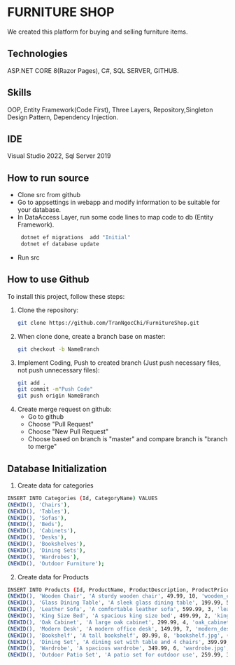 # FURNITURE SHOP

We created this platform for buying and selling furniture items.   

## Technologies

ASP.NET CORE 8(Razor Pages), C#, SQL SERVER, GITHUB.

## Skills

OOP, Entity Framework(Code First), Three Layers, Repository,Singleton Design Pattern, Dependency Injection.  

## IDE

Visual Studio 2022, Sql Server 2019

## How to run source

- Clone src from github
- Go to appsettings in webapp and modify information to be suitable for your database.
- In DataAccess Layer, run some code lines to map code to db (Entity Framework).
  ```sh
   dotnet ef migrations  add "Initial"
   dotnet ef database update
- Run src
## How to use Github

To install this project, follow these steps:

1. Clone the repository:
   ```sh
   git clone https://github.com/TranNgocChi/FurnitureShop.git

2. When clone done, create a branch base on master:
   ```sh
   git checkout -b NameBranch
   
2. Implement Coding, Push to created branch (Just push necessary files, not push unnecessary files):
   ```sh
   git add .
   git commit -m"Push Code"
   git push origin NameBranch

2. Create merge request on github:
   - Go to github
   - Choose "Pull Request"
   - Choose "New Pull Request"
   - Choose based on branch is "master" and compare branch is "branch to merge"

## Database Initialization
1. Create data for categories
```sh
INSERT INTO Categories (Id, CategoryName) VALUES
(NEWID(), 'Chairs'),
(NEWID(), 'Tables'),
(NEWID(), 'Sofas'),
(NEWID(), 'Beds'),
(NEWID(), 'Cabinets'),
(NEWID(), 'Desks'),
(NEWID(), 'Bookshelves'),
(NEWID(), 'Dining Sets'),
(NEWID(), 'Wardrobes'),
(NEWID(), 'Outdoor Furniture');
```

2. Create data for Products
```sh
INSERT INTO Products (Id, ProductName, ProductDescription, ProductPrice, Quantity, ProductImage, CategoryId) VALUES
(NEWID(), 'Wooden Chair', 'A sturdy wooden chair', 49.99, 10, 'wooden_chair.jpg', (SELECT Id FROM Categories WHERE CategoryName = 'Chairs')),
(NEWID(), 'Glass Dining Table', 'A sleek glass dining table', 199.99, 5, 'glass_dining_table.jpg', (SELECT Id FROM Categories WHERE CategoryName = 'Tables')),
(NEWID(), 'Leather Sofa', 'A comfortable leather sofa', 599.99, 3, 'leather_sofa.jpg', (SELECT Id FROM Categories WHERE CategoryName = 'Sofas')),
(NEWID(), 'King Size Bed', 'A spacious king size bed', 499.99, 2, 'king_size_bed.jpg', (SELECT Id FROM Categories WHERE CategoryName = 'Beds')),
(NEWID(), 'Oak Cabinet', 'A large oak cabinet', 299.99, 4, 'oak_cabinet.jpg', (SELECT Id FROM Categories WHERE CategoryName = 'Cabinets')),
(NEWID(), 'Modern Desk', 'A modern office desk', 149.99, 7, 'modern_desk.jpg', (SELECT Id FROM Categories WHERE CategoryName = 'Desks')),
(NEWID(), 'Bookshelf', 'A tall bookshelf', 89.99, 8, 'bookshelf.jpg', (SELECT Id FROM Categories WHERE CategoryName = 'Bookshelves')),
(NEWID(), 'Dining Set', 'A dining set with table and 4 chairs', 399.99, 2, 'dining_set.jpg', (SELECT Id FROM Categories WHERE CategoryName = 'Dining Sets')),
(NEWID(), 'Wardrobe', 'A spacious wardrobe', 349.99, 6, 'wardrobe.jpg', (SELECT Id FROM Categories WHERE CategoryName = 'Wardrobes')),
(NEWID(), 'Outdoor Patio Set', 'A patio set for outdoor use', 259.99, 3, 'outdoor_patio_set.jpg', (SELECT Id FROM Categories WHERE CategoryName = 'Outdoor Furniture'));
```